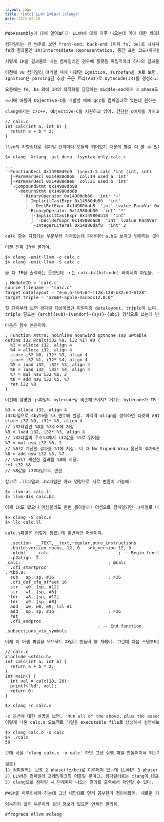 ```yaml
---
layout: page
title: "[etc] LLVM 알아보기 (clang)"
date: 2022-06-18
---
```


<pre>
WebAssembly에 대해 알아보다가 LLVM에 대해 자주 나오는데 이에 대한 제대로 된 이해없이는 넘어가기가 쉽지 않아서 한번 정리해봤어.

컴파일러는 큰 범주로 보면 front-end, back-end (이하 fe, be)로 나눠져. fe는 어휘/구문 분석 및 중간 코드 생성과 그에 대한 최적화를 하고, be에서는 해당 플랫폼에서 실행할 수 있는 기계어 생성 및 그에 대한 최적화를 하게 돼. 
fe의 결과물인 IR(Intermediate Representation, 중간 표현 코드)까지는 플랫폼 독립적이고, be의 결과물은 플랫폼 의존적인거지. JVM이나 .NET에서 쓰이는 stack-based bytecode도 동일한 맥락의 IR이라고 보면 돼. 

저렇게 IR을 결과물로 내는 컴파일러인 경우에 플랫폼 독립적이라 하나의 결과물로 여러 플랫폼에 배포 가능한게 장점이야. 그리고 이 결과물을 실행하는 곳에서는 보통 가상 머신이 IR을 실행 시점이나 실행 도중에 필요한 부분을 실시간으로 컴파일해서 메모리에 적재하게 돼. 이게 JIT(Just-In-Time) 컴파일의 정의라고 할 수 있어.

이전에 v8 컴파일러 얘기할 때에 나왔던 Ignition, Turbofan을 예로 보면, (https://frogred8.github.io/docs/004_v8_engine_history)
Ignition은 parsing된 추상 구문 트리(AST)로 bytecode(IR)를 생성하고(fe), 이를 머신 코드 변환(be)까지 해주니 fe와 be의 역할을 한다고 볼 수 있어. 여기서 Turbofan은 머신 코드에 대한 최적화만 담당하는 엔진이니 be 끝단에 있는 컴파일러라 할 수 있겠지.

요즘에는 fe, be 외에 IR의 최적화를 담당하는 middle-end까지 3 phase도 나오는데 LLVM에서 이 방식을 사용 중이야. LLVM은 Low Level Virtual Machine의 약자인데 vm이랑 상관도 없고 공식 사이트에서도 단어의 뜻에 큰 의미를 두진 말라고 하니까 그냥 어원이 저거구나 하고 알아만 둬. 그래서 지금 우리가 부르는 LLVM은 컴파일러 프레임워크 프로젝트의 이름이라고 보면 돼. 

초기에 애플이 Objective-C를 개발할 때에 gcc를 컴파일러로 썼는데 원하는 스펙을 자꾸 미루고 안넣어주니까 새로 만든게 LLVM기반 오픈소스 컴파일러인 clang이야. 클랭이라고 읽으라는데 난 예전에 읽던 버릇때문에 씨랭이라고 읽어지네. 어쨌든 애플에서 clang 컴파일러 개발자 채용도 하고 있을 정도니 아직도 할 일이 많은가 봐. (가끔 stackoverflow에 v8 관련 답변에서 'V8 developer here.'로 시작하는 구글형 멋지던데 clang 개발자도 멋짐 뿜뿜하겠다.)

clang에서는 c/c++, Objective-C를 지원하고 있어. 간단한 c예제를 가지고 이것저것 재밌는 것좀 해볼게.

// calc.c
int calc(int a, int b) {
  return a + b * 2;
}

llvm의 지향점대로 컴파일 단계마다 모듈화 되어있기 때문에 별걸 다 볼 수 있어. 추상 구문 트리(AST)를 한번 구경해볼까?

$> clang -Xclang -ast-dump -fsyntax-only calc.c

...
`-FunctionDecl 0x14980d9c0 <calc.c:1:1, line:3:1> line:1:5 calc 'int (int, int)'
  |-ParmVarDecl 0x14980d868 <col:10, col:14> col:14 used a 'int'
  |-ParmVarDecl 0x14980d8e8 <col:17, col:21> col:21 used b 'int'
  `-CompoundStmt 0x14980db98 <col:24, line:3:1>
    `-ReturnStmt 0x14980db88 <line:2:3, col:18>
      `-BinaryOperator 0x14980db68 <col:10, col:18> 'int' '+'
        |-ImplicitCastExpr 0x14980db50 <col:10> 'int' <LValueToRValue>
        | `-DeclRefExpr 0x14980dab8 <col:10> 'int' lvalue ParmVar 0x14980d868 'a' 'int'
        `-BinaryOperator 0x14980db30 <col:14, col:18> 'int' '*'
          |-ImplicitCastExpr 0x14980db18 <col:14> 'int' <LValueToRValue>
          | `-DeclRefExpr 0x14980dad8 <col:14> 'int' lvalue ParmVar 0x14980d8e8 'b' 'int'
          `-IntegerLiteral 0x14980daf8 <col:18> 'int' 2

calc 함수 지정되는 부분부터 가져왔는데 파라미터 a,b도 보이고 반환하는 곳에서는 a+b*2 코드에 대한 트리가 잘 구성된 걸 볼 수 있어. zsh쉘에서 보면 참 미려하게 나오는데 여기선 그 감동을 표현할 방법이 없네. -ast-dump=json 으로 변경하면 json으로 출력이 되고, 그 외에 -emit-ast 옵션을 쓰면 calc.ast 바이너리 파일이 나오기도 하는데 이걸로 뭘 할 수는 없더라. -fsyntax-only 옵션은 없어도 상관은 없는데 컴파일을 시도해서 에러가 나오는게 싫어서 넣어봤음.

이젠 진짜 IR을 볼거야.

$> clang -emit-llvm -c calc.c
$> clang -emit-llvm -S calc.c

둘 다 IR을 출력하는 옵션인데 -c는 calc.bc(bitcode) 바이너리 파일을, -S는 calc.ll 텍스트 파일을 출력해. bc 파일은 바이너리라 볼거 없으니 넘기고 ll 파일을 순차적으로 볼게.

; ModuleID = 'calc.c'
source_filename = "calc.c"
target datalayout = "e-m:o-i64:64-i128:128-n32:64-S128"
target triple = "arm64-apple-macosx12.0.0"

첫 단락부터 보면 컴파일 대상이었던 파일이랑 datalayout, triple이 보여. datalayout은 하이픈을 토큰으로 잘라서 의미를 찾을 수 있어. 첫 글자는 big/little endian을 뜻하는데 e는 little endian을 뜻하고, m:o는 ELF(Executable and Linkable Format)을 의미하고, i64:64는 i64는 64bit를 할당하라는 뜻이야.
triple 필드는 {arch}{sub}-{vendor}-{sys}-{abi} 형식으로 쓰는데 난 m1이라 저렇게 나오는 듯. 

다음은 함수 본문이야.

; Function Attrs: noinline nounwind optnone ssp uwtable
define i32 @calc(i32 %0, i32 %1) #0 {
  %3 = alloca i32, align 4
  %4 = alloca i32, align 4
  store i32 %0, i32* %3, align 4
  store i32 %1, i32* %4, align 4
  %5 = load i32, i32* %3, align 4
  %6 = load i32, i32* %4, align 4
  %7 = mul nsw i32 %6, 2
  %8 = add nsw i32 %5, %7
  ret i32 %8
}

이전에 설명한 js파일의 bytecode랑 비슷해보이지? 거기도 bytecode가 IR 역할을 하고 있거든. 이젠 한줄씩 분석해볼게.

%3 = alloca i32, align 4
i32타입으로 4byte를 %3 변수에 할당. 마지막 align을 생략하면 타겟의 ABI(Application Binary Interface) alignment로 작동하게 돼. 타겟이 i64면 8바이트를 할당할거고, i32면 4바이트를 할당하겠지. 손으로 작성할 때나 세부적으로 살펴볼 정보니 그냥 알아만 두자.
store i32 %0, i32* %3, align 4
// i32타입인 %0를 %3주소에 저장
%5 = load i32, i32* %3, align 4
// i32타입의 주소%3에서 i32값을 %5로 읽어옴
%7 = mul nsw i32 %6, 2
// %6*2 계산한 결과를 %7에 저장. 이 때 No Signed Wrap 옵션이 추가되면 오버플로가 발생했을 때에 정의되지 않은 동작을 트리거.
%8 = add nsw i32 %5, %7
// %5+%7 계산한 결과를 %8에 저장.
ret i32 %8
// %8값을 i32타입으로 반환

참고로 .ll파일과 .bc파일은 아래 명령으로 서로 변환이 가능해.

$> llvm-as calc.ll
$> llvm-dis calc.bc 

이제 IR도 봤으니 어셈블리도 한번 뽑아볼까? 어셈으로 컴파일되면 .s파일로 나오는데 clang을 쓰는 방법과 llc를 쓰는 방법이 있어. llc는 입력 인자로 IR파일을 받는데 ll, bc파일에 상관없이 다 변환돼.

$> clang -S calc.c
$> llc calc.ll

calc.s파일은 이렇게 생겼는데 일반적인 어셈이야.

  .section	__TEXT,__text,regular,pure_instructions
  .build_version macos, 12, 0	sdk_version 12, 3
  .globl	_calc                           ; -- Begin function calc
  .p2align	2
_calc:                                  ; @calc
  .cfi_startproc
; %bb.0:
  sub	sp, sp, #16                     ; =16
  .cfi_def_cfa_offset 16
  str	w0, [sp, #12]
  str	w1, [sp, #8]
  ldr	w8, [sp, #12]
  ldr	w9, [sp, #8]
  add	w0, w8, w9, lsl #1
  add	sp, sp, #16                     ; =16
  ret
  .cfi_endproc
                                    ; -- End function
.subsections_via_symbols

이제 저 어셈 파일을 오브젝트 파일로 만들어 볼 차례야. 그런데 다음 스텝부터는 main 함수가 있어야 진행이 가능해서 calc함수를 호출하는 main 함수를 넣고 진행했어. 

// calc.c
#include &lt;stdio.h>
int calc(int a, int b) {
  return a + b * 2;
}
int main() {
  int val = calc(10, 20);
  printf("%d", val);
  return 0;
}

$> clang -c calc.s

-c 옵션에 대한 설명을 보면, 'Run all of the above, plus the assembler, generating a target ".o" object file.'라고 나와있어서 중간 단계인 .ll이나 .bc 파일을 지정해서 해보니 calc.o파일로 잘 나오더라고. 똑똑해 똑똑해.
이렇게 나온 calc.o 오브젝트 파일을 executable file로 생성해서 실행해보면 출력값 50이 잘 나오는 걸 확인할 수 있어.

$> clang calc.o -o calc
$> ./calc
50

근데 사실 'clang calc.c -o calc' 하면 그냥 실행 파일 만들어져서 되는거임ㅋㅋ 대부분 저렇게 쓰겠지만 어쨌든 단계별로 만들어보고 중간 단계를 확인해보면서 재미있으면 됐지.

결론)
1) 컴파일러는 보통 2 phase(fe/be)로 이루어져 있는데 LLVM은 3 phase(fe/me/be)로 middle-end에서 IR 최적화 단계가 존재한다.
2) LLVM은 컴파일러 프레임워크의 이름일 뿐이고, 컴파일러로는 clang이 대표적이다.
3) clang으로 컴파일 시 단계마다 나오는 결과를 출력해서 확인할 수 있다.

WASM을 마무리해야 하는데 그냥 내맘대로 먼저 공부한거 정리해봤어. 새로운 키워드나 옵션, 개념들이 나오면 한번씩 다 찾아보는 편인데 역시 컴파일러 쪽은 쉽지 않네. LALR(LookAhead Left-to-Right) Parser 부분도 꽤 봤는데 설명할만큼 이해가 되진 않아서 포-기. 파서 부분은 안보겠다는 다짐을 하게 됨.

익숙하지 않은 부분이라 틀린 정보가 있으면 언제든 알려줘. 

#frogred8 #llvm #clang